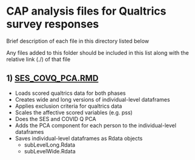 # CAP analysis files for Qualtrics survey responses
Brief description of each file in this directory listed below

Any files added to this folder should be included in this list along with the relative link (./) of that file

## 1) [SES_COVQ_PCA.RMD](./SES_COVQ_PCA.RMD)
- Loads scored qualtrics data for both phases
- Creates wide and long versions of individual-level dataframes
- Applies exclusion criteria for qualtrics data
- Scales the affective scored variables (e.g. pss)
- Does the SES and COVID Q PCA 
- Adds the PCA component for each person to the individual-level dataframes
- Saves individual-level dataframes as Rdata objects
  - subLevelLong.Rdata
  - subLevelWide.Rdata   


